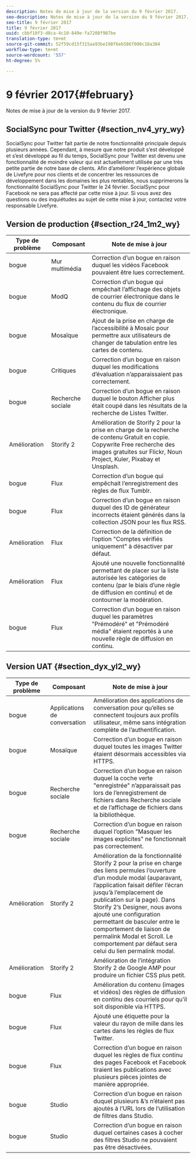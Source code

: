 ```yaml
---
description: Notes de mise à jour de la version du 9 février 2017.
seo-description: Notes de mise à jour de la version du 9 février 2017.
seo-title: 9 février 2017
title: 9 février 2017
uuid: cbbf10f3-d8ca-4c10-849e-fa7208f987be
translation-type: tm+mt
source-git-commit: 52f59cd15f315aa93be198f6eb586f008c18a384
workflow-type: tm+mt
source-wordcount: '557'
ht-degree: 5%

---
```



# 9 février 2017{#february}

Notes de mise à jour de la version du 9 février 2017.

## SocialSync pour Twitter {#section_nv4_yry_wy}

SocialSync pour Twitter fait partie de notre fonctionnalité principale depuis plusieurs années. Cependant, à mesure que notre produit s’est développé et s’est développé au fil du temps, SocialSync pour Twitter est devenu une fonctionnalité de moindre valeur qui est actuellement utilisée par une très petite partie de notre base de clients. Afin d’améliorer l’expérience globale de Livefyre pour nos clients et de concentrer les ressources de développement dans les domaines les plus rentables, nous supprimerons la fonctionnalité SocialSync pour Twitter le 24 février. SocialSync pour Facebook ne sera pas affecté par cette mise à jour. Si vous avez des questions ou des inquiétudes au sujet de cette mise à jour, contactez votre responsable Livefyre.

## Version de production {#section_r24_1m2_wy}

| Type de problème | Composant | Note de mise à jour |
|--- |--- |--- |
| bogue | Mur multimédia | Correction d’un bogue en raison duquel les vidéos Facebook pouvaient être lues correctement. |
| bogue | ModQ | Correction d’un bogue qui empêchait l’affichage des objets de courrier électronique dans le contenu du flux de courrier électronique. |
| bogue | Mosaïque | Ajout de la prise en charge de l’accessibilité à Mosaic pour permettre aux utilisateurs de changer de tabulation entre les cartes de contenu. |
| bogue | Critiques | Correction d’un bogue en raison duquel les modifications d’évaluation n’apparaissaient pas correctement. |
| bogue | Recherche sociale | Correction d’un bogue en raison duquel le bouton Afficher plus était coupé dans les résultats de la recherche de Listes Twitter. |
| Amélioration | Storify 2 | Amélioration de Storify 2 pour la prise en charge de la recherche de contenu Gratuit en copie. Copywrite Free recherche des images gratuites sur Flickr, Noun Project, Kuler, Pixabay et Unsplash. |
| bogue | Flux | Correction d’un bogue qui empêchait l’enregistrement des règles de flux Tumblr. |
| bogue | Flux | Correction d’un bogue en raison duquel des ID de générateur incorrects étaient générés dans la collection JSON pour les flux RSS. |
| Amélioration | Flux | Correction de la définition de l’option &quot;Comptes vérifiés uniquement&quot; à désactiver par défaut. |
| Amélioration | Flux | Ajouté une nouvelle fonctionnalité permettant de placer sur la liste autorisée les catégories de contenu (par le biais d’une règle de diffusion en continu) et de contourner la modération. |
| bogue | Flux | Correction d’un bogue en raison duquel les paramètres &quot;Prémodéré&quot; et &quot;Prémodéré média&quot; étaient reportés à une nouvelle règle de diffusion en continu. |

## Version UAT {#section_dyx_yl2_wy}

| Type de problème | Composant | Note de mise à jour |
|--- |--- |--- |
| bogue | Applications de conversation | Amélioration des applications de conversation pour qu’elles se connectent toujours aux profils utilisateur, même sans intégration complète de l’authentification. |
| bogue | Mosaïque | Correction d’un bogue en raison duquel toutes les images Twitter étaient désormais accessibles via HTTPS. |
| bogue | Recherche sociale | Correction d’un bogue en raison duquel la coche verte &quot;enregistrée&quot; n’apparaissait pas lors de l’enregistrement de fichiers dans Recherche sociale et de l’affichage de fichiers dans la bibliothèque. |
| bogue | Recherche sociale | Correction d’un bogue en raison duquel l’option &quot;Masquer les images explicites&quot; ne fonctionnait pas correctement. |
| Amélioration | Storify 2 | Amélioration de la fonctionnalité Storify 2 pour la prise en charge des liens permules l’ouverture d’un module modal (auparavant, l’application faisait défiler l’écran jusqu’à l’emplacement de publication sur la page). Dans Storify 2’s Designer, nous avons ajouté une configuration permettant de basculer entre le comportement de liaison de permalink Modal et Scroll. Le comportement par défaut sera celui du lien permalink modal. |
| Amélioration | Storify 2 | Amélioration de l’intégration Storify 2 de Google AMP pour produire un fichier CSS plus petit. |
| bogue | Flux | Amélioration du contenu (images et vidéos) des règles de diffusion en continu des courriels pour qu’il soit disponible via HTTPS. |
| bogue | Flux | Ajouté une étiquette pour la valeur du rayon de mille dans les cartes dans les règles de flux Twitter. |
| bogue | Flux | Correction d’un bogue en raison duquel les règles de flux continu des pages Facebook et Facebook tiraient les publications avec plusieurs pièces jointes de manière appropriée. |
| bogue | Studio | Correction d’un bogue en raison duquel plusieurs &amp;’s n’étaient pas ajoutés à l’URL lors de l’utilisation de filtres dans Studio. |
| bogue | Studio | Correction d’un bogue en raison duquel certaines cases à cocher des filtres Studio ne pouvaient pas être désactivées. |

